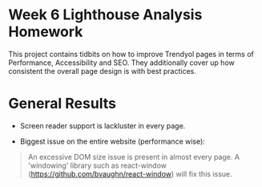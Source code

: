# Week 6 Lighthouse Analysis Homework

This project contains tidbits on how to improve Trendyol pages in terms of Performance, Accessibility and SEO. They additionally cover up how consistent the overall page design is with best practices.

# General Results

* Screen reader support is lackluster in every page.

* Biggest issue on the entire website (performance wise):

> An excessive DOM size issue is present in almost every page. A 'windowing' library such as react-window (https://github.com/bvaughn/react-window) will fix this issue.
